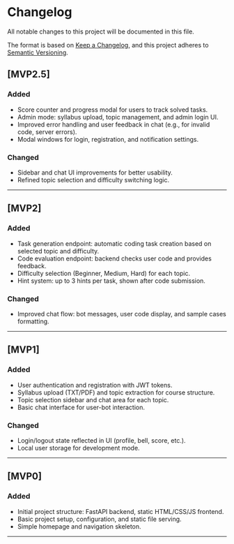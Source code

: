 # Changelog

All notable changes to this project will be documented in this file.

The format is based on [Keep a Changelog](https://keepachangelog.com/en/1.1.0/),
and this project adheres to [Semantic Versioning](https://semver.org/spec/v2.0.0.html).

## [MVP2.5]
### Added
- Score counter and progress modal for users to track solved tasks.
- Admin mode: syllabus upload, topic management, and admin login UI.
- Improved error handling and user feedback in chat (e.g., for invalid code, server errors).
- Modal windows for login, registration, and notification settings.

### Changed
- Sidebar and chat UI improvements for better usability.
- Refined topic selection and difficulty switching logic.

---

## [MVP2]
### Added
- Task generation endpoint: automatic coding task creation based on selected topic and difficulty.
- Code evaluation endpoint: backend checks user code and provides feedback.
- Difficulty selection (Beginner, Medium, Hard) for each topic.
- Hint system: up to 3 hints per task, shown after code submission.

### Changed
- Improved chat flow: bot messages, user code display, and sample cases formatting.

---

## [MVP1]
### Added
- User authentication and registration with JWT tokens.
- Syllabus upload (TXT/PDF) and topic extraction for course structure.
- Topic selection sidebar and chat area for each topic.
- Basic chat interface for user-bot interaction.

### Changed
- Login/logout state reflected in UI (profile, bell, score, etc.).
- Local user storage for development mode.

---

## [MVP0]
### Added
- Initial project structure: FastAPI backend, static HTML/CSS/JS frontend.
- Basic project setup, configuration, and static file serving.
- Simple homepage and navigation skeleton.

---
